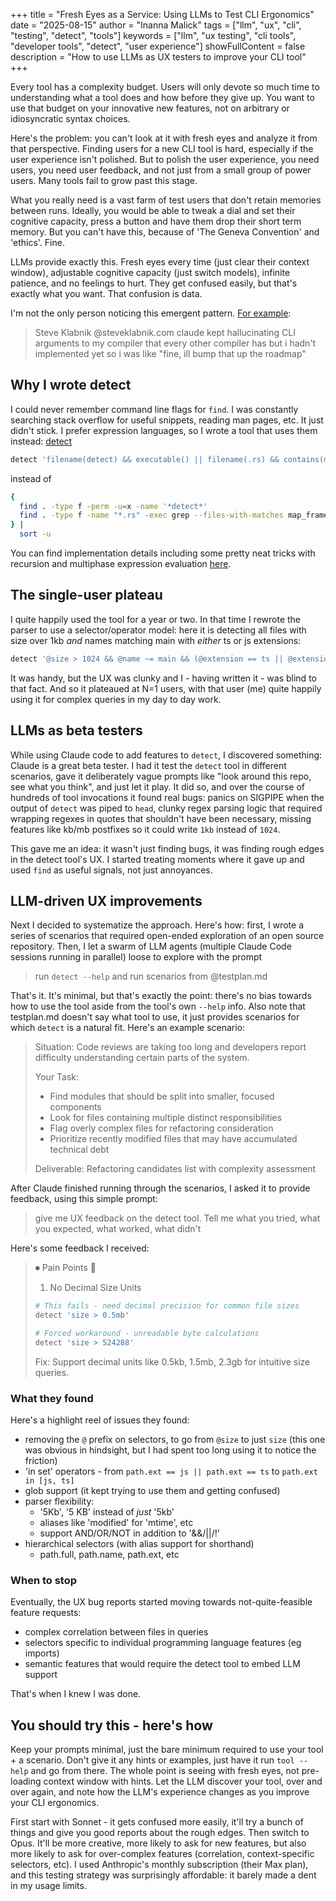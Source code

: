 
+++
title = "Fresh Eyes as a Service: Using LLMs to Test CLI Ergonomics"
date = "2025-08-15"
author = "Inanna Malick"
tags = ["llm", "ux", "cli", "testing", "detect", "tools"]
keywords = ["llm", "ux testing", "cli tools", "developer tools", "detect", "user experience"]
showFullContent = false
description = "How to use LLMs as UX testers to improve your CLI tool"
+++


Every tool has a complexity budget. Users will only devote so much time to understanding what a tool does and how before they give up. You want to use that budget on your innovative new features, not on arbitrary or idiosyncratic syntax choices.

Here's the problem: you can't look at it with fresh eyes and analyze it from that perspective. Finding users for a new CLI tool is hard, especially if the user experience isn't polished. But to polish the user experience, you need users, you need user feedback, and not just from a small group of power users. Many tools fail to grow past this stage.

What you really need is a vast farm of test users that don't retain memories between runs. Ideally, you would be able to tweak a dial and set their cognitive capacity, press a button and have them drop their short term memory. But you can't have this, because of 'The Geneva Convention' and 'ethics'. Fine.

LLMs provide exactly this. Fresh eyes every time (just clear their context window), adjustable cognitive capacity (just switch models), infinite patience, and no feelings to hurt. They get confused easily, but that's exactly what you want. That confusion is data.

<!--more-->

I'm not the only person noticing this emergent pattern. [For example](https://bsky.app/profile/steveklabnik.com/post/3lwfijlb76s27):

> Steve Klabnik @steveklabnik.com
> claude kept hallucinating CLI arguments to my compiler that every other compiler has but i hadn't implemented yet so i was like "fine, ill bump that up the roadmap"

## Why I wrote detect

I could never remember command line flags for `find`. I was constantly searching stack overflow for useful snippets, reading man pages, etc. It just didn't stick. I prefer expression languages, so I wrote a tool that uses them instead: [detect](https://github.com/inanna-malick/detect) 

```bash
detect 'filename(detect) && executable() || filename(.rs) && contains(map_frame)'
```

instead of

```bash
{
  find . -type f -perm -u=x -name '*detect*'
  find . -type f -name "*.rs" -exec grep --files-with-matches map_frame '{}' ';'
} |
  sort -u
```

You can find implementation details including some pretty neat tricks with recursion and multiphase expression evaluation [here](https://recursion.wtf/posts/recursion_lib_intro/). 

##  The single-user plateau

I quite happily used the tool for a year or two. In that time I rewrote the parser to use a selector/operator model: here it is detecting all files with size over 1kb _and_ names matching main with _either_ ts or js extensions:

```bash
detect '@size > 1024 && @name ~= main && (@extension == ts || @extension == js)'
```

It was handy, but the UX was clunky and I - having written it - was blind to that fact. And so it plateaued at N=1 users, with that user (me) quite happily using it for complex queries in my day to day work.

## LLMs as beta testers

While using Claude code to add features to `detect`, I discovered something: Claude is a great beta tester. I had it test the `detect` tool in different scenarios, gave it deliberately vague prompts like "look around this repo, see what you think", and just let it play. It did so, and over the course of hundreds of tool invocations it found real bugs: panics on SIGPIPE when the output of `detect` was piped to `head`, clunky regex parsing logic that required wrapping regexes in quotes that shouldn't have been necessary, missing features like kb/mb postfixes so it could write `1kb` instead of `1024`.

This gave me an idea: it wasn't just finding bugs, it was finding rough edges in the detect tool's UX. I started treating moments where it gave up and used `find` as useful signals, not just annoyances.

## LLM-driven UX improvements

Next I decided to systematize the approach. Here's how: first, I wrote a series of scenarios that required open-ended exploration of an open source repository. Then, I let a swarm of LLM agents (multiple Claude Code sessions running in parallel) loose to explore with the prompt

> run `detect --help` and run scenarios from @testplan.md

That's it. It's minimal, but that's exactly the point: there's no bias towards how to use the tool aside from the tool's own `--help` info. Also note that testplan.md doesn't say what tool to use, it just provides scenarios for which `detect` is a natural fit. Here's an example scenario:

> Situation: Code reviews are taking too long and developers report difficulty
> understanding certain parts of the system.
>
> Your Task:
> - Find modules that should be split into smaller, focused components
> - Look for files containing multiple distinct responsibilities
> - Flag overly complex files for refactoring consideration
> - Prioritize recently modified files that may have accumulated technical debt
>
> Deliverable: Refactoring candidates list with complexity assessment

After Claude finished running through the scenarios, I asked it to provide feedback, using this simple prompt:

> give me UX feedback on the detect tool. Tell me what you tried, what you expected, what worked, what didn't

Here's some feedback I received:

> ⏺ Pain Points 🔴
>
> 1. No Decimal Size Units
> ```bash
> # This fails - need decimal precision for common file sizes
> detect 'size > 0.5mb'
>
> # Forced workaround - unreadable byte calculations  
> detect 'size > 524288'
> ```
> Fix: Support decimal units like 0.5kb, 1.5mb, 2.3gb for intuitive size queries.

### What they found

Here's a highlight reel of issues they found:

- removing the `@` prefix on selectors, to go from `@size` to just `size` (this one was obvious in hindsight, but I had spent too long using it to notice the friction)
- 'in set' operators  - from `path.ext == js || path.ext == ts` to `path.ext in [js, ts]`
- glob support (it kept trying to use them and getting confused)
- parser flexibility:
	- '5Kb', '5 KB' instead of _just_ '5kb'
	- aliases like 'modified' for 'mtime', etc
	- support AND/OR/NOT in addition to '&&/||/!'
- hierarchical selectors (with alias support for shorthand)
	- path.full, path.name, path.ext, etc

### When to stop

Eventually, the UX bug reports started moving towards not-quite-feasible feature requests: 

- complex correlation between files in queries
- selectors specific to individual programming language features (eg imports)
- semantic features that would require the detect tool to embed LLM support

That's when I knew I was done.

## You should try this - here's how

Keep your prompts minimal, just the bare minimum required to use your tool + a scenario. Don't give it any hints or examples, just have it run `tool --help` and go from there. The whole point is seeing with fresh eyes, not pre-loading context window with hints. Let the LLM discover your tool, over and over again, and note how the LLM's experience changes as you improve your CLI ergonomics.

First start with Sonnet - it gets confused more easily, it'll try a bunch of things and give you good reports about the rough edges. Then switch to Opus. It'll be more creative, more likely to ask for new features, but also more likely to ask for over-complex features (correlation, context-specific selectors, etc). I used Anthropic's monthly subscription (their Max plan), and this testing strategy was surprisingly affordable: it barely made a dent in my usage limits. 
